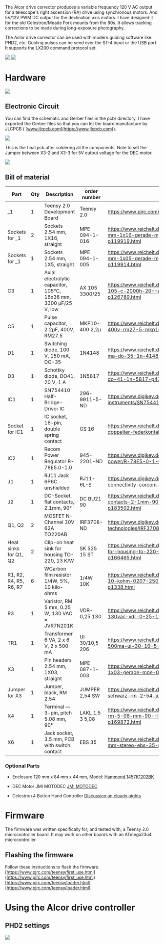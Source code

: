 The Alcor drive corrector produces a variable frequency 120 V AC output for a telescope's right ascension (RA) drive using synchronous motors.
And 5V/12V PWM DC output for the declination axis motors. I have designed it for the old Celestron/Meade Fork mounts from the 80s.
It allows tracking corrections to be made during long-exposure photography.

The Aclor drive corrector can be used with modern guiding software like PHD2, etc. Guiding pulses can be send over the ST-4 input or the USB port. It supports
the LX200 command protocol set.

![](/images/Alcor_Drive_Corrector5.JPG) ![](/images/Alcor_Drive_Corrector6.JPG)


# Hardware

![](/images/Alcor_Drive_Corrector2.JPG)

## Electronic Circuit

You can find the schematic and Gerber files in the pcb/ directory. I have exported the Gerber files so that you can let the board manufacture by JLCPCB ( [www.jlcpcb.com](https://www.jlcpcb.com)).

![](/pcb/alcor3_cpu.png)

This is the final pcb after soldering all the components. Note to set the Jumper between X3-2 and X3-3 for 5V output voltage for the DEC motor.

![](/images/Alcor_Drive_Corrector4.JPG)

## Bill of material

| Part | Qty | Description | order number | Link |
| --- | --- | --- | --- | --- |
| _1 | 1 | Teensy 2.0 Development Board | Teensy 2.0 | https://www.pjrc.com/store/teensy.html |
| Sockets for _1 | 2 | Sockets 2.54 mm, 1X16, straight | MPE 094-1-016 | https://www.reichelt.de/buchsenleisten-2-54-mm-1x16-gerade-mpe-094-1-016-p119919.html |
| Sockets for _1 | 1 | Sockets 2.54 mm, 1X5, straight | MPE 094-1-005 | https://www.reichelt.de/buchsenleisten-2-54-mm-1x05-gerade-mpe-094-1-005-p119914.html |
| C3 | 1 | Axial electrolytic capacitor, 105°C, 16x36 mm, 3300 µF/25 V, low | AX 105 3300/25 | https://www.reichelt.de/elko-axial-3-3-mf-25-v-105-c-2000h-20--ax-105-3300-25-p126789.html |
| C5 | 1 | Pulse capacitor, 2.2µF, 400V, RM27.5 | MKP10-400 2,2µ | https://www.reichelt.de/impulskondensator-2-2-f-400v-rm27-5-mkp10-400-2-2--p173243.html |
| D1 | 1 | Switching diode, 100 V, 150 mA, DO-35 | 1N4148 | https://www.reichelt.de/schalt-diode-100-v-150-ma-do-35-1n-4148-p1730.html |
| D3 | 1 | Schottky diode, DO41, 20 V, 1 A | 1N5817 | https://www.reichelt.de/schottkydiode-20-v-1-a-do-41-1n-5817-p41848.html |
| IC1 | 1 | SN754410 Half-Bridge-Driver IC | 296-9911-5-ND | https://www.digikey.de/de/products/detail/texas-instruments/SN754410NE/380180 |
| Socket for IC1 | 1 | IC socket, 16-pin, double spring contact | GS 16 | https://www.reichelt.de/ic-sockel-16-polig-doppelter-federkontakt-gs-16-p8208.html |
| IC2 | 1 | Recom Power Regulator R-78E5.0-1.0 | 945-2201-ND | https://www.digikey.de/de/products/detail/recom-power/R-78E5-0-1-0/4930585 |
| J1 | 1 | RJ11 Jack 6P6C unshielded | RJ11-6L-S | https://www.digikey.de/de/products/detail/te-connectivity-corcom-filters/RJ11-6L-S/142227 |
| J2 | 1 | DC-Socket, flat contacts, 2,1mm, 90° | DC BU21 90 | https://www.reichelt.de/de/en/dc-socket-flat-contacts-2-1mm-90--dc-bu21-90-p183502.html |
| Q1, Q2 | 2 | MOSFET N-Channel 30V 62A TO220AB | IRF3708-ND | https://www.digikey.de/de/products/detail/infineon-technologies/IRF3708/360319 | 
| Heat sinks for Q1, Q2 | 2 | Clip-on heat sink for housing TO-220, 13 K/W | SK 525 15 ST | https://www.reichelt.de/de/en/clip-on-heat-sink-for-housing-to-220-13-k-w-sk-525-15-st-p166465.html |
| R1, R2, R4, R5, R6, R7 | 6 | WCarbon film resistor 1/4W, 5%, 10 kilo-ohms | 1/4W 10K | https://www.reichelt.de/widerstand-kohleschicht-10-kohm-0207-250-mw-5--1-4w-10k-p1338.html |
| R3 | 1 | Varistor, RM 5 mm, 0.25 W, 130 VAC = JVR7N201K | VDR-0,25 130 | https://www.reichelt.de/varistor-rm-5mm-0-25w-130vac-vdr-0-25-130-p22308.html |
| TR1 | 1 | Transformer 6 VA, 2 x 6 V, 2 x 500 mA | UI 30/10,5 206 | https://www.reichelt.de/trafo-6va-2x-6v-2x-500ma-ui-30-10-5-206-p27546.html |
| X3 | 1 | Pin headers 2.54 mm, 1X03, straight | MPE 087-1-003 | https://www.reichelt.de/stiftleisten-2-54-mm-1x03-gerade-mpe-087-1-003-p119880.html  |
| Jumper for X3 | 1 | Jumper, black, RM 2.54 | JUMPER 2,54 SW | https://www.reichelt.de/kurzschlussbruecke-schwarz-rm-2-54-jumper-2-54-sw-p9017.html |
| X4 | 1 | Terminal — 3-pin, pitch 5.08 mm, 90° | LAKL 1,5 3 5,08 | https://www.reichelt.de/anschlussklemme-3-pol-rm-5-08-mm-90--lakl-1-5-3-5-08-p169872.html |
| X6 | 1 | Jack socket, 3.5 mm, PCB with switch contact | EBS 35 | https://www.reichelt.de/klinkeneinbaubuchse-3-5-mm-stereo-ebs-35-p7301.html |

### Optional Parts ###

* Enclosure 120 mm x 84 mm x 44 mm, Model: [Hammond 1457K1202BK](https://www.hammfg.com/electronics/small-case/extruded/1457)

* DEC Motor JMI MOTODEC [JMI MOTODEC](http://www.jimsmobile.com/buy_motodec.htm)

* Celestron 4 Button Hand Controller [Discussion on cloudy nights](https://www.cloudynights.com/topic/888791-what-is-this-4-button-hand-control-from/)

# Firmware

The firmware was written specifically for, and tested with, a Teensy 2.0 microcontroller board. It may work on other boards with an ATmega23u4 microcontroller. 

## Flashing the firmware

Follow these instructions to flash the firmware.
[https://www.pjrc.com/teensy/first_use.html](https://www.pjrc.com/teensy/first_use.html)
[https://www.pjrc.com/teensy/loader.html](https://www.pjrc.com/teensy/loader.html)

# Using the Alcor drive controller

## PHD2 settings

![](/images/Alcor3_PHD2_Screenshot1.jpg)


